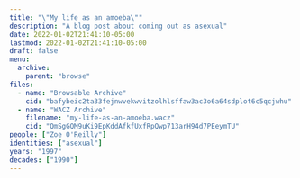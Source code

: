 ```yaml
---
title: "\"My life as an amoeba\""
description: "A blog post about coming out as asexual"
date: 2022-01-02T21:41:10-05:00
lastmod: 2022-01-02T21:41:10-05:00
draft: false
menu:
  archive:
    parent: "browse"
files:
  - name: "Browsable Archive"
    cid: "bafybeic2ta33fejnwvekwvitzolhlsffaw3ac3o6a64sdplot6c5qcjwhu"
  - name: "WACZ Archive"
    filename: "my-life-as-an-amoeba.wacz"
    cid: "QmSgGQM9uKi9EpKddAfkfUxfRpQwp713arH94d7PEeymTU"
people: ["Zoe O'Reilly"]
identities: ["asexual"]
years: "1997"
decades: ["1990"]
---
```

